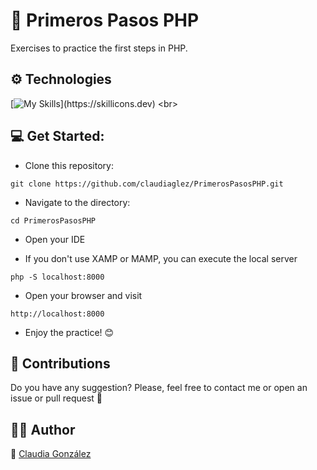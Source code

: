 # :elephant: Primeros Pasos PHP <br>

Exercises to practice the first steps in PHP.


## ⚙️ Technologies

[![My Skills](https://skillicons.dev/icons?i=php,)](https://skillicons.dev)
<br>


## :computer: Get Started:

* Clone this repository:
```
git clone https://github.com/claudiaglez/PrimerosPasosPHP.git
```

* Navigate to the directory:
```
cd PrimerosPasosPHP
```

* Open your IDE

* If you don't use XAMP or MAMP, you can execute the local server
```
php -S localhost:8000
```

* Open your browser and visit
```
http://localhost:8000
```

* Enjoy the practice! :blush:

## :open_hands: Contributions

Do you have any suggestion? Please, feel free to contact me or open an issue or pull request :star_struck:


 ## 👩‍💻 Author

:orange_heart: [Claudia González](https://www.linkedin.com/in/claudiaglezgarcia/)
